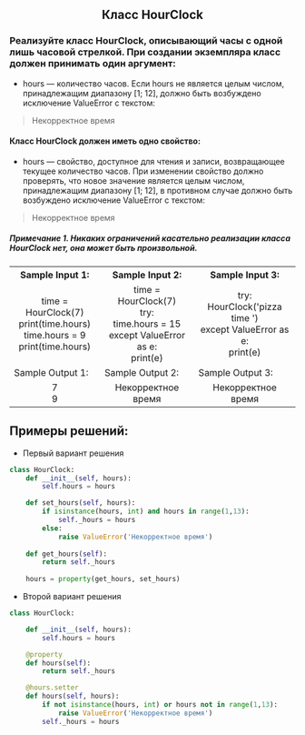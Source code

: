 <h2 style="text-align:center">Класс HourClock</h2>

### Реализуйте класс HourClock, описывающий часы с одной лишь часовой стрелкой. При создании экземпляра класс должен принимать один аргумент:
* hours — количество часов. Если hours не является целым числом, принадлежащим диапазону [1; 12], должно быть возбуждено исключение ValueError с текстом:
> Некорректное время
#### Класс HourClock должен иметь одно свойство:
* hours — свойство, доступное для чтения и записи, возвращающее текущее количество часов. При изменении свойство должно проверять, что новое значение является целым числом, принадлежащим диапазону [1; 12], в противном случае должно быть возбуждено исключение ValueError с текстом:
> Некорректное время

##### Примечание 1. Никаких ограничений касательно реализации класса HourClock нет, она может быть произвольной.

<table align="center">
  <tbody>
    <tr>
      <th>Sample Input 1: </th>
      <th>Sample Input 2: </th>
      <th>Sample Input 3: </th>
    </tr>
    <tr>
      <td align="center">time = HourClock(7)<br>
                        print(time.hours)<br>
                        time.hours = 9<br>
                        print(time.hours)<br></td>
      <td align="center">time = HourClock(7)<br>
                            try:<br>
                                time.hours = 15<br>
                            except ValueError as e:<br>
                                print(e)<br></td>
      <td align="center">try:<br>
                            HourClock('pizza time ')<br>
                        except ValueError as e:<br>
                            print(e)<br></td>
    </tr>
    <tr>
      <td>Sample Output 1:</td>
      <td>Sample Output 2:</td>
      <td>Sample Output 3:</td>
      </tr>
    <tr>
      <td align="center">
                       7<br>
                        9<br>
      </td>
      <td align="center">
                        Некорректное время<br>
      </td>
      <td align="center">
                        Некорректное время<br>
      </td>
    </tr>
  </tbody>
</table>



## Примеры решений:
* Первый вариант решения
```python
class HourClock:
    def __init__(self, hours):
        self.hours = hours

    def set_hours(self, hours):
        if isinstance(hours, int) and hours in range(1,13):
            self._hours = hours
        else:
            raise ValueError('Некорректное время')
    
    def get_hours(self):
        return self._hours
    
    hours = property(get_hours, set_hours)
```
* Второй вариант решения

```python
class HourClock:

    def __init__(self, hours):
        self.hours = hours

    @property
    def hours(self):
        return self._hours

    @hours.setter
    def hours(self, hours):
        if not isinstance(hours, int) or hours not in range(1,13):
            raise ValueError('Некорректное время')
        self._hours = hours
```



